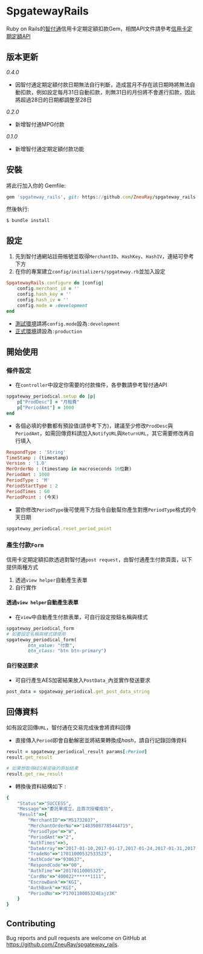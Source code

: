 # SpgatewayRails

Ruby on Rails的[智付通](https://www.spgateway.com/)信用卡定期定額扣款Gem，相關API文件請參考[信用卡定期定額API](https://www.spgateway.com/dw_files/info_api/spgateway_gateway_periodical_api_V1_0_6.pdf)

## 版本更新

*0.4.0*

* 因智付通定期定額付款日期無法自行判斷，造成當月不存在該日期時將無法自動扣款，例如設定每月31日自動扣款，則無31日的月份將不會進行扣款，因此將超過28日的日期都調整至28日

*0.2.0*

* 新增智付通MPG付款

*0.1.0*

* 新增智付通定期定額付款功能

## 安裝

將此行加入你的 Gemfile:

```ruby
gem 'spgateway_rails', git: https://github.com/ZneuRay/spgateway_rails.git
```

然後執行:

    $ bundle install

## 設定

1. 先到智付通網站註冊帳號並取得`MerchantID`、`HashKey`、`HashIV`，連結可參考下方
2. 在你的專案建立`config/initializers/spgateway.rb`並加入設定
    

```ruby
SpgatewayRails.configure do |config|
    config.merchant_id = ''
    config.hash_key = ''
    config.hash_iv = ''
    config.mode = :development
end
```

* [測試環境](https://cwww.spgateway.com/)請將`config.mode`設為`:development`
* [正式環境](https://www.spgateway.com/)請設為`:production`

## 開始使用

### 條件設定

* 在`controller`中設定你需要的付款條件，各參數請參考智付通API

```ruby
spgateway_periodical.setup do |p|
    p["ProdDesc"] = "月租費"
    p["PeriodAmt"] = 1000
end
```

* 各個必填的參數都有預設值(請參考下方)，建議至少修改`ProdDesc`與`PeriodAmt`，如需回傳資料請加入`NotifyURL`與`ReturnURL`，其它需要修改再自行填入

```ruby
RespondType : 'String'
TimeStamp : (timestamp)
Version : '1.0'
MerOrderNo : (timestamp in macroseconds 16位數)
PeriodAmt : 1000
PeriodType : 'M'
PeriodStartType : 2
PeriodTimes : 60
PeriodPoint : (今天)
```

* 當你修改`PeriodType`後可使用下方指令自動幫你產生對應`PeriodType`格式的今天日期

```ruby
spgateway_periodical.reset_period_point
```

### 產生付款`Form`

信用卡定期定額扣款透過對智付通`post request`，由智付通產生付款頁面，以下提供兩種方式

1. 透過`view helper`自動產生表單
2. 自行實作

#### 透過`view helper`自動產生表單

* 在`view`中自動產生付款表單，可自行設定按鈕名稱與樣式

```ruby
spgateway_periodical_form
# 如要設定名稱與樣式請使用
spgateway_periodical_form(
        btn_value: "付款",
        btn_class: "btn btn-primary")
```

#### 自行發送要求

* 可自行產生AES加密結果放入`PostData_`內並實作發送要求

```ruby
post_data = spgateway_periodical.get_post_data_string
```

## 回傳資料

如有設定回傳`URL`，智付通在交易完成後會將資料回傳

* 直接傳入`Period`即會自動解密並將結果轉換成*hash*，請自行記錄回傳資料

```ruby
result = spgateway_periodical_result params[:Period]
result.get_result

# 如果想取得AES解密後的原始結果
result.get_raw_result
```

* 轉換後資料結構如下 :

```ruby
{
    "Status"=>"SUCCESS",
    "Message"=>"委託單成立，且首次授權成功",
    "Result"=>{
        "MerchantID"=>"MS1732037",
        "MerchantOrderNo"=>"14839807785444715",
        "PeriodType"=>"W",
        "PeriodAmt"=>"2",
        "AuthTimes"=>5,
        "DateArray"=>"2017-01-10,2017-01-17,2017-01-24,2017-01-31,2017-02-07",
        "TradeNo"=>"17011000532533523",
        "AuthCode"=>"930637",
        "RespondCode"=>"00",
        "AuthTime"=>"20170110005325",
        "CardNo"=>"400022******1111",
        "EscrowBank"=>"KGI",
        "AuthBank"=>"KGI",
        "PeriodNo"=>"P170110005324Eajz3K"
    }
}
```

## Contributing

Bug reports and pull requests are welcome on GitHub at https://github.com/ZneuRay/spgateway_rails.

